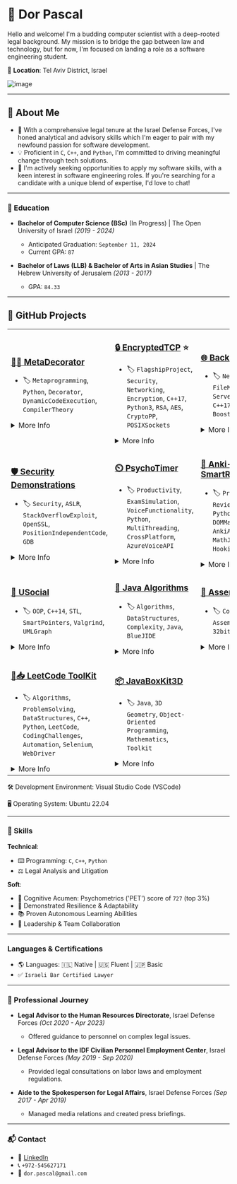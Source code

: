 # 🚀 **Dor Pascal**

Hello and welcome! I'm a budding computer scientist with a deep-rooted legal background. My mission is to bridge the gap between law and technology, but for now, I'm focused on landing a role as a software engineering student.

📌 **Location**: Tel Aviv District, Israel

![image](https://github.com/Dor-sketch/Dor-sketch/assets/138825033/a31afabd-c5fa-4305-b1c8-701e635b1d81)

---

## 🌟 **About Me**
* 📘 With a comprehensive legal tenure at the Israel Defense Forces, I've honed analytical and advisory skills which I'm eager to pair with my newfound passion for software development.
* 💡 Proficient in `C`, `C++`, and `Python`, I'm committed to driving meaningful change through tech solutions.
* 🎯 I'm actively seeking opportunities to apply my software skills, with a keen interest in software engineering roles. If you're searching for a candidate with a unique blend of expertise, I'd love to chat!

---

### 📜 Education

- **Bachelor of Computer Science (BSc)** (In Progress) | The Open University of Israel _(2019 - 2024)_
  - Anticipated Graduation: `September 11, 2024` 
  - Current GPA: `87`

- **Bachelor of Laws (LLB) & Bachelor of Arts in Asian Studies** | The Hebrew University of Jerusalem _(2013 - 2017)_
  - GPA: `84.33`

---

## 📂 GitHub Projects

<table class="projects-table">
  <tr class="flagship-row">
    <td>

### [🧙‍♂️ MetaDecorator](https://github.com/Dor-sketch/MetaDecorator)
- 🏷️ `Metaprogramming`, `Python`, `Decorator`, `DynamicCodeExecution`, `CompilerTheory`

<details>
<summary>More Info</summary>

- 🔍 A Python script for dynamically injecting decorators into class methods using a metaclass.
- 🎓 Originally started as a course project for _Defensive System-Programming (20937)_ at the Open University of Israel, earning a grade of `100`.
- 🔄 Since then, the code has been extensively modified and improved for greater flexibility and usability.
- 📝 The project demonstrates advanced Python features like metaprogramming and dynamic code execution, making it a unique addition to any software developer's toolkit.

</details>
    </td>
    <td>

### [🔒 EncryptedTCP](https://github.com/Dor-sketch/EncryptedTCP) ⭐
- 🏷️ `FlagshipProject`, `Security`, `Networking`, `Encryption`, `C++17`, `Python3`, `RSA`, `AES`, `CryptoPP`, `POSIXSockets`

<details>
<summary>More Info</summary>

- 🔍 Developed a secure server-client framework for encrypted real-time communication.
- 🎓 Course: _Defensive System-Programming, The Open University of Israel._ (Under Review)
- 📝 This project represents my most significant technical challenge and achievement to date.
</details>
    </td>
    <td>

### [🌐 Backup Server](https://github.com/Dor-sketch/sec_mmn14)
- 🏷️ `Networking`, `FileManagement`, `ServerClientDynamics`, `C++17`, `spdlog`, `BoostAsio`
<details>
<summary>More Info</summary>

- 🔍 Focused on server-client dynamics and efficient file parsing.
- 🎓 Course: _Defensive System-Programming, The Open University of Israel._ Grade: `100`.
</details>
    </td>
  </tr>

  <tr>
    <td>
      
### [🛡️ Security Demonstrations](https://github.com/Dor-sketch/ASLR-StackSecDemos)
- 🏷️ `Security`, `ASLR`, `StackOverflowExploit`, `OpenSSL`, `PositionIndependentCode`, `GDB`

<details>
<summary>More Info</summary>

- 🔍 Detailed exploration of ASLR and stack overflow vulnerabilities.
</details>
    </td>
    <td>
  
### [⏲️ PsychoTimer](https://github.com/Dor-sketch/PsychoTimer)
- 🏷️ `Productivity`, `ExamSimulation`, `VoiceFunctionality`, `Python`, `MultiThreading`, `CrossPlatform`, `AzureVoiceAPI`

<details>
<summary>More Info</summary>

- 🔍 Crafted a dynamic timer simulating real exam conditions, enhanced with voice functionalities.
- 🎓 A personal initiative aiming to recreate and enhance traditional exam environments.
</details>
    </td>
    <td>
      

### [📝 Anki-SmartReviewPad](https://github.com/Dor-sketch/Anki-SmartReviewPad)
- 🏷️ `Productivity`, `ReviewEnhancement`, `Python`, `DOMManipulation`, `AnkiAPI`, `JavaScript`, `MathJex`, `AppleScript`, `Hooking`, `Overriding`
<details>
<summary>More Info</summary>

- 🔍 A labor of love designed to customize Anki's review interface for a streamlined and enhanced user experience.
- 🎓 This self-driven project showcases a commitment to improving tools I use daily, demonstrating both my technical prowess and dedication to user-centric design.

</details>
    </td>
  </tr>

  <tr>
    <td>

### [👥 USocial](https://github.com/Dor-sketch/sec_mmn11)
- 🏷️ `OOP`, `C++14`, `STL`, `SmartPointers`, `Valgrind`, `UMLGraph`

<details>
<summary>More Info</summary>

- 🔍 Emphasized on OOP, utilization of smart pointers, and STL containers.
- 🎓 Course: _Defensive System-Programming, The Open University of Israel._ Grade: `96`.
</details>
    </td>
    <td>

### [🧬 Java Algorithms](https://github.com/Dor-sketch/IntroToCS_mmn14)
- 🏷️ `Algorithms`, `DataStructures`, `Complexity`, `Java`, `BlueJIDE`
<details>
<summary>More Info</summary>

- 🔍 A deep exploration of algorithms and data structures, demonstrating Java's capabilities and fundamental OOP principles.
- 🎓 Undertaken during the _Introduction to Computer Science_ module at The Open University of Israel (2019b). Proudly secured a grade of `90`.

</details>
    </td>
    <td>
      
### [🔧 Assembler](https://github.com/Dor-sketch/openu_course20465_project)
- 🏷️ `Compilers`, `AssemblyCode`, `ANSIC`, `32bit`, `Ubuntu1604`
<details>
<summary>More Info</summary>

- 🔍 Dive into the intricacies of compiler architectures and the art of translating assembly code with precision.
- 🎓 Pursued as part of the _System Programming Laboratory_ at The Open University of Israel. Achieved an impressive grade of `98`.

</details>
    </td>
  </tr>
  <tr>
  <td>

### [🚀📥 LeetCode ToolKit](https://github.com/Dor-sketch/LeetCode-Solutions)
- 🏷️ `Algorithms`, `ProblemSolving`, `DataStructures`, `C++`, `Python`, `LeetCode`, `CodingChallenges`, `Automation`, `Selenium`, `WebDriver`

<details>
<summary>More Info</summary>

- 🔍 Solutions, Algorithms & Automated Downloader: A comprehensive toolkit featuring my solutions to LeetCode challenges, with a focus on algorithms and data structures.
- 🤖 Includes an innovative Python script with Selenium WebDriver, automating the download of accepted LeetCode solutions.
- 🎓 An ongoing project that serves as a testament to my problem-solving skills and software engineering acumen as a senior student.
- 📝 The toolkit is systematically organized by difficulty and includes detailed explanations of time and space complexities for each solution, along with a neat directory structure for downloaded solutions.

</details>
  </td>
  <td>
    
### [📦 JavaBoxKit3D](https://github.com/Dor-sketch/JavaBoxKit3D)
- 🏷️ `Java`, `3D Geometry`, `Object-Oriented Programming`, `Mathematics`, `Toolkit`
<details>
<summary>More Info</summary>

- 🔍 Your toolkit for 3D geometry in Java. Explore a collection of Java classes for 3D geometric calculations, including `Point3D`, `Box3D`, `Matrix`, and `Collection`. Demonstrates object-oriented programming and mathematical prowess in the realm of 3D geometry.
- 🎓 Undertaken during the _Introduction to Computer Science_ module at The Open University of Israel (2019b). Proudly secured a grade of `94`.
- 🌟 Features comprehensive use of Java's class and object management features, array manipulation, and methods for geometric calculations and transformations.
- 📝 Well-documented code using Javadoc comments.
- 🚀 Get started with this toolkit and elevate your 3D geometry projects in Java.

</details>
  </td>
  <td>
    <!-- This cell is left empty for another project or to maintain the table format -->
  </td>
  </tr>
</table>


🛠 Development Environment: Visual Studio Code (VSCode)

🖥️ Operating System:        Ubuntu 22.04

---

### 🤸 Skills

**Technical**:
- :keyboard: Programming: `C`, `C++`, `Python`
- :balance_scale: Legal Analysis and Litigation

**Soft**:
- 🧠 Cognitive Acumen: Psychometrics ('PET') score of `727` (top 3%)
- 💪 Demonstrated Resilience & Adaptability
- :books: Proven Autonomous Learning Abilities
- :handshake: Leadership & Team Collaboration

---

### Languages & Certifications

- 🌎 Languages: 🇮🇱 Native | 🇺🇸 Fluent | 🇯🇵 Basic
- ✅ `Israeli Bar Certified Lawyer`

---

### 💼 Professional Journey

- **Legal Advisor to the Human Resources Directorate**, Israel Defense Forces _(Oct 2020 - Apr 2023)_
  - Offered guidance to personnel on complex legal issues.

- **Legal Advisor to the IDF Civilian Personnel Employment Center**, Israel Defense Forces _(May 2019 - Sep 2020)_
  - Provided legal consultations on labor laws and employment regulations.

- **Aide to the Spokesperson for Legal Affairs**, Israel Defense Forces _(Sep 2017 - Apr 2019)_
  - Managed media relations and created press briefings.

---

### 📬 Contact

- 🔗 [LinkedIn](https://www.linkedin.com/in/dor-pascal)
- 📞 `+972-545627171`
- 📧 `dor.pascal@gmail.com`
